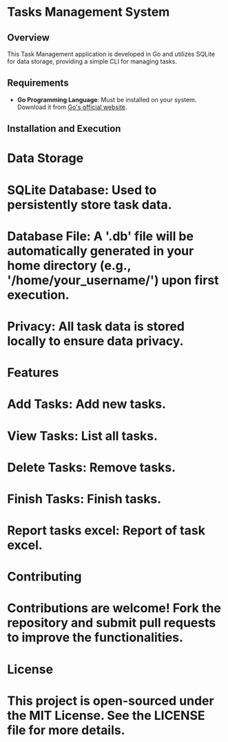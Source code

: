 # Tasks Management System

## Overview

This Task Management application is developed in Go and utilizes SQLite for data storage, providing a simple CLI for managing tasks.

## Requirements

- **Go Programming Language**: Must be installed on your system. Download it from [Go's official website](https://golang.org/dl/).

## Installation and Execution

# Data Storage
# SQLite Database: Used to persistently store task data.
# Database File: A '.db' file will be automatically generated in your home directory (e.g., '/home/your_username/') upon first execution.
# Privacy: All task data is stored locally to ensure data privacy.

# Features
# Add Tasks: Add new tasks.
# View Tasks: List all tasks.
# Delete Tasks: Remove tasks.
# Finish Tasks: Finish tasks.
# Report tasks excel: Report of task excel.

# Contributing
# Contributions are welcome! Fork the repository and submit pull requests to improve the functionalities.

# License
# This project is open-sourced under the MIT License. See the LICENSE file for more details.
